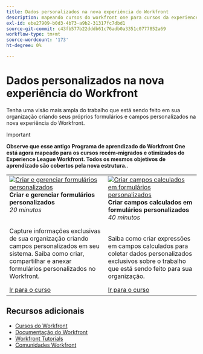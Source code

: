 ```yaml
---
title: Dados personalizados na nova experiência do Workfront
description: mapeando cursos do workfront one para cursos da experience league
exl-id: ebe27909-b0d3-4b73-a9b2-31317fc7dbd1
source-git-commit: c43fb577b22dddb61c76adb0a3351c0777852a69
workflow-type: tm+mt
source-wordcount: '173'
ht-degree: 0%

---
```


# Dados personalizados na nova experiência do Workfront

Tenha uma visão mais ampla do trabalho que está sendo feito em sua organização criando seus próprios formulários e campos personalizados na nova experiência do Workfront.

>[!IMPORTANT]
>
>**Observe que esse antigo Programa de aprendizado do Workfront One está agora mapeado para os cursos recém-migrados e otimizados do Experience League Workfront.  Todos os mesmos objetivos de aprendizado são cobertos pela nova estrutura.**.

<table>
  <tr>
   <td>
      <a href="https://experienceleague.adobe.com/?recommended=Workfront-A-1-2022.1.customforms">
      <img alt="Criar e gerenciar formulários personalizados" src="https://cdn.experienceleague.adobe.com/thumb/create-and-manage-custom-forms.png"/>
      </a>
      <div>
         <strong>Criar e gerenciar formulários personalizados</strong></a>         
         <br/><em>20 minutos</em>
      </div>
      <p>
        <br/>
         Capture informações exclusivas de sua organização criando campos personalizados em seu sistema. Saiba como criar, compartilhar e anexar formulários personalizados no Workfront.
      </p>
      <a  rel="noreferrer" target="_blank" href="https://experienceleague.adobe.com/?recommended=Workfront-A-1-2022.1.customforms" class="spectrum-Button spectrum-Button--primary spectrum-Button--sizeM">
      <span class="spectrum-Button-label has-no-wrap has-text-weight-bold">Ir para o curso</span>
      </a>
   </td>   
   <td>
      <a href="https://experienceleague.adobe.com/?recommended=Workfront-L-1-2022.1.calculatedfields">
      <img alt="Criar campos calculados em formulários personalizados" src="https://cdn.experienceleague.adobe.com/thumb/create-calculated-fields-in-custom-forms.png"/>
      </a>
      <div>
         <strong>Criar campos calculados em formulários personalizados</strong></a>         
         <br/><em>40 minutos</em>
      </div>
      <p>
        <br/>
         Saiba como criar expressões em campos calculados para coletar dados personalizados exclusivos sobre o trabalho que está sendo feito para sua organização.
      </p>
      <a  rel="noreferrer" target="_blank" href="https://experienceleague.adobe.com/?recommended=Workfront-L-1-2022.1.calculatedfields" class="spectrum-Button spectrum-Button--primary spectrum-Button--sizeM">
      <span class="spectrum-Button-label has-no-wrap has-text-weight-bold">Ir para o curso</span>
      </a>
   </td>
  </tr>
</table>

## Recursos adicionais

* [Cursos do Workfront](https://experienceleague.adobe.com/?lang=en&amp;Solution=Workfront#courses)
* [Documentação do Workfront](https://experienceleague.adobe.com/docs/workfront.html)
* [Workfront Tutorials](https://experienceleague.adobe.com/docs/workfront-learn/tutorials-workfront/home.html)
* [Comunidades Workfront](https://experienceleaguecommunities.adobe.com/t5/workfront/ct-p/workfront)
